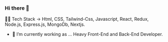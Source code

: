 ### Hi there 👋

🧑‍💻 Tech Stack -> Html, CSS, Tailwind-Css, Javascript, React, Redux, Node.js, Express.js, MongoDb, Nextjs.
- 🔭 I’m currently working as ... Heavy Front-End and Back-End Developer.
<!--
**Danishmalik1997/Danishmalik1997** is a ✨ _special_ ✨ repository because its `README.md` (this file) appears on your GitHub profile.

Here are some ideas to get you started:

- 🔭 I’m currently working on ...
- 🌱 I’m currently learning ... Web 3.0 - Decentralization, Blockchain technology and token based economy. 
- 👯 I’m looking to collaborate on ...
- 🤔 I’m looking for help with ...
- 💬 Ask me about ...
- 📫 How to reach me: ...
- 😄 Pronouns: ...
- ⚡ Fun fact: ...
-->
